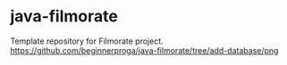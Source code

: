 # java-filmorate
Template repository for Filmorate project.
https://github.com/beginnerproga/java-filmorate/tree/add-database/png